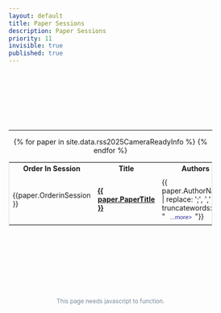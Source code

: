 ```yaml
---
layout: default
title: Paper Sessions
description: Paper Sessions
priority: 11
invisible: true
published: true
---
```


<div class="page" id="inner-content">
<style>
* {
  box-sizing: border-box;
}
#myTable {
  border-collapse: collapse;
  width: 100%;
  border: 1px solid #ddd;
  font-size: 100%;
}

#myTable th, #myTable td {
  text-align: left;
  padding: 12px;
}

#myTable tr {
  border-bottom: 1px solid #ddd;
}

#myTable tr.header, #myTable tr:hover {
  background-color: #f1f1f1;
}
</style>

<div class="mini-paper-navbar" id="mini-session-navbar">
  <!-- we use JavaScript will populate this, see script #2 below -->
  <span style="visibility: hidden;"><i class="fa fa-chevron-left"></i>☰<i class="fa fa-chevron-right"></i></span>
</div>

<!-- <h1 class="page-title">{{ page.title }}</h1> -->
<h1 class="page-title" style="visibility: hidden;">{{ page.title }}</h1>
<div id="session-datetime" style="margin-top: -6px; font-size: 0.95em; color: #555; text-align: center;"></div>
<br/>

<div style="width: 100%; text-align: center;">
<div style="width: 100%; text-align: center; margin-top: -20px;  margin-bottom: 15px;">
  <i id="chairedby"></i>
</div>
<div class="paper-authors">
<div class="paper-author-box">
    <div id="c1" class="paper-author-name"></div>
    <div id="c1a" class="paper-author-uni"></div>
</div>
<div class="paper-author-box">
    <div id="c2" class="paper-author-name"></div>
    <div id="c2a" class="paper-author-uni"></div>
</div>
</div>
<hr>

<table id="myTable">
  <tr class="toprowHeader">
    <th>Order In Session</th>
    <th>Title</th>
    <th>Authors</th>
  </tr>
 {% for paper in site.data.rss2025CameraReadyInfo %}
 <tr session="{{ paper.SessionName }}">
    <td width="5%" height="100px">{{paper.OrderinSession }}</td>
    <!-- comment this for now to disable paper links -->
    <!-- <td width="45%" height="100px" ><a href="{{ site.baseurl }}/program/papers/{{ paper.PaperIDZeroes
}}/"><b>{{paper.PaperTitle}}</b></a></td> -->
    <!-- <td width="45%" height="100px"><b>{{ paper.PaperTitle }}</b></td> -->
    <td width="45%" height="100px">
      <a href="{{ site.baseurl }}/program/papers/{{ paper.PaperID }}/">
        <b>{{ paper.PaperTitle }}</b>
      </a>
    </td>
    <td width="40%" height="100px">{{ paper.AuthorNames | replace: ';', ',' | truncatewords: 40, "&nbsp;<button type='button' class='collapsible' style='border:none;background:none;font-size:smaller;color:#222299;'>...more&gt;</button>"}}
      <div class="content" style="display:none; padding-top:20px;">
        {{ paper.AuthorNames | replace: ';', ','}}
      </div>
    </td>
  </tr>
{% endfor %}
</table>

<br>
<!-- <div id="nav-button-container" style="display: flex; justify-content: space-between; margin-bottom: 10px;"></div> -->
<div class="paper-menu">
  <div class="paper-menu-inner" id="session-menu-inner">
    <!-- we use JavaScript will populate this, see script #2 below -->
  </div>
</div>
<br>

<script>
(function($) {
    $.QueryString = (function(a) {
        if (a == "") return {};
        var b = {};
        for (var i = 0; i < a.length; ++i)
        {
            var p=a[i].split('=');
            if (p.length != 2) continue;
            b[p[0]] = decodeURIComponent(p[1].replace(/\+/g, " "));
        }
        return b;
    })(window.location.search.substr(1).split('&'))
})(jQuery);
 
// Usage


var $rows = $('#myTable tr');
$(document).ready(function() {
    dirtyParam = jQuery.QueryString["session"];
    sessionName = dirtyParam.replaceAll('%20', ' ').replaceAll('%26','&');
    searchKey = "tr[session='"+ sessionName +"'],.toprowHeader";
    $rows.hide().filter(searchKey).show();
    // $(".page-title").text("Session "+sessionName);
    $(".page-title").text("Session " + sessionName).css("visibility", "visible");

    var sessions = {{ site.data.rss2025PaperSessions | jsonify }};
    var sessionInfo = sessions.find(s => s.SessionName === sessionName);
    if (sessionInfo) {
      var locationStr = '<a href="https://maps.app.goo.gl/gmsxcUqwNSfjsuHL8" target="_blank">Bovard Auditorium</a>';
      var dateTimeStr = "<strong>Date:</strong> " + sessionInfo.Day + ", " + sessionInfo.DateVerbose + ", 2025" +
                        " &nbsp; | &nbsp; <strong>Time:</strong> " + sessionInfo.Time +
                        " &nbsp; | &nbsp; <strong>Location:</strong> " + locationStr;
      $("#session-datetime").html(dateTimeStr);
    }

    param = jQuery.QueryString["c1"];
    if(param)
    {
      $("#chairedby").text("Chaired By");
    }
    param = jQuery.QueryString["c1"];
    if(param)
    {
      name = param.replaceAll('%20', ' ').replaceAll('%26','&');
      $("#c1").text(name);
    }
    param = jQuery.QueryString["c2"];
    if(param)
    {
      name = param.replaceAll('%20', ' ').replaceAll('%26','&');
      $("#c2").text(name);
    }
    param = jQuery.QueryString["c1a"];
    if(param)
    {
      name = param.replaceAll('%20', ' ').replaceAll('%26','&');
      $("#c1a").text(name);
    }
    param = jQuery.QueryString["c2a"];
    if(param)
    {
      name = param.replaceAll('%20', ' ').replaceAll('%26','&');
      $("#c2a").text(name);
    }
});
</script>


<script>
var coll = document.getElementsByClassName("collapsible");
var i;

for (i = 0; i < coll.length; i++) {
  coll[i].addEventListener("click", function() {
    this.classList.toggle("active");
    this.style.display = "none";
    var content = this.nextElementSibling;
    var c = this.parentElement;
    c.innerHTML = content.innerHTML;
    });
}
</script>

<!-- Script #1 to populate back/session/next buttons at top -->
<script>
document.addEventListener("DOMContentLoaded", function () {
  const sessions = {{ site.data.rss2025PaperSessions | jsonify }};
  const params = new URLSearchParams(window.location.search);
  const currentSessionName = decodeURIComponent(params.get("session"));
  const navTop = document.getElementById("mini-session-navbar");

  const currentIndex = sessions.findIndex(s => s.SessionName === currentSessionName);
  if (currentIndex === -1 || !navTop) return;

  function buildUrl(session) {
    const urlParams = new URLSearchParams({ session: session.SessionName });
    if (session.C1) urlParams.set("c1", session.C1);
    if (session.C1A) urlParams.set("c1a", session.C1A);
    if (session.C2) urlParams.set("c2", session.C2);
    if (session.C2A) urlParams.set("c2a", session.C2A);
    return "/program/papersession?" + urlParams.toString();
  }

  const hasPrev = currentIndex > 0;
  const hasNext = currentIndex + 1 < sessions.length;

  const prev = document.createElement("a");
  prev.href = hasPrev ? buildUrl(sessions[currentIndex - 1]) : "#";
  prev.title = "Previous Session";
  prev.innerHTML = '<i class="fa fa-chevron-left"></i>';
  if (!hasPrev) {
    prev.style.visibility = "hidden";
  }
  navTop.appendChild(prev);

  const center = document.createElement("a");
  center.href = "{{ site.baseurl }}/program/allsessions";
  center.innerHTML = "☰";
  navTop.appendChild(center);

  const next = document.createElement("a");
  next.href = hasNext ? buildUrl(sessions[currentIndex + 1]) : "#";
  next.title = "Next Session";
  next.innerHTML = '<i class="fa fa-chevron-right"></i>';
  if (!hasNext) {
    next.style.visibility = "hidden";
  }
  navTop.appendChild(next);
});
</script>


<!-- Script #2 to populate back/session/next buttons at bottom -->
<script>
document.addEventListener("DOMContentLoaded", function () {
  const sessions = {{ site.data.rss2025PaperSessions | jsonify }};
  const params = new URLSearchParams(window.location.search);
  const currentSessionName = decodeURIComponent(params.get("session"));
  const container = document.getElementById("session-menu-inner");

  const currentIndex = sessions.findIndex(s => s.SessionName === currentSessionName);
  if (currentIndex === -1 || !container) return;

  function buildUrl(session) {
    const urlParams = new URLSearchParams({ session: session.SessionName });
    if (session.C1) urlParams.set("c1", session.C1);
    if (session.C1A) urlParams.set("c1a", session.C1A);
    if (session.C2) urlParams.set("c2", session.C2);
    if (session.C2A) urlParams.set("c2a", session.C2A);
    return "/program/papersession?" + urlParams.toString();
  }

  function createSlotLink({ href = "#", iconClass = "", label = "", visible = true }) {
    const link = document.createElement("a");
    link.href = href;
    link.className = "paper-menu-icon";
    link.innerHTML = `<i class="fa ${iconClass}"></i><br><span class="paper-menu-label">${label}</span>`;
    if (!visible) {
      link.style.visibility = "hidden";
    }
    return link;
  }

  //back button (left)
  const hasPrev = currentIndex > 0;
  const prevLink = createSlotLink({
    href: hasPrev ? buildUrl(sessions[currentIndex - 1]) : "#",
    iconClass: "fa-arrow-left",
    label: "Back",
    visible: hasPrev
  });
  container.appendChild(prevLink);

  //sessions button (middle)
  const centerLink = createSlotLink({
    href: "{{ site.baseurl }}/program/allsessions",
    iconClass: "fa-list",
    label: "Sessions"
  });
  container.appendChild(centerLink);

  //next button (right)
  const hasNext = currentIndex + 1 < sessions.length;
  const nextLink = createSlotLink({
    href: hasNext ? buildUrl(sessions[currentIndex + 1]) : "#",
    iconClass: "fa-arrow-right",
    label: "Next",
    visible: hasNext
  });
  container.appendChild(nextLink);
});
</script>




<br/>
<br/>
<br/>
<br/>
<br/>
<center><footer style="color: lightslategray;">
  <small style="line-height: 95%;"><p style="padding-bottom: 2px; margin-bottom: 2px;">This page needs javascript to function.</p></small>
</footer>
</center>
</div>